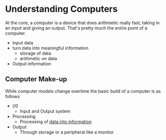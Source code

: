 # **Understanding Computers**

At the core, a computer is a device that does arithmetic really fast; taking in an input and giving an output. That's pretty much the entire point of a computer.

* Input data  
* turn data into meaningful information  
  * storage of data  
  * arithmetic on data  
* Output information

## **Computer Make-up**

While computer models change overtime the basic build of a computer is as follows

* I/0  
  * Input and Output system  
* Processing  
  * Processing of [data into information](https://cfujitahumber.github.io/Database/index.html#information-vs-data)  
* Output  
  * Through storage or a peripheral like a monitor

